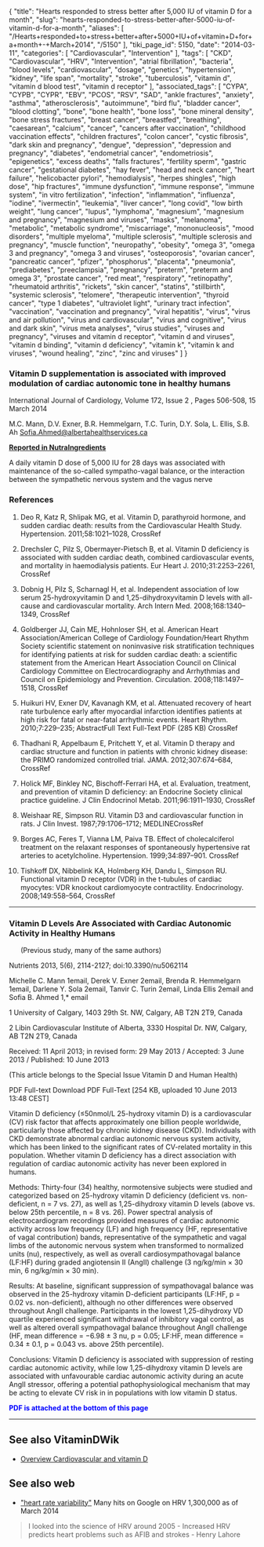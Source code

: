 {
    "title": "Hearts responded to stress better after 5,000 IU of vitamin D for a month",
    "slug": "hearts-responded-to-stress-better-after-5000-iu-of-vitamin-d-for-a-month",
    "aliases": [
        "/Hearts+responded+to+stress+better+after+5000+IU+of+vitamin+D+for+a+month+-+March+2014",
        "/5150"
    ],
    "tiki_page_id": 5150,
    "date": "2014-03-11",
    "categories": [
        "Cardiovascular",
        "Intervention"
    ],
    "tags": [
        "CKD",
        "Cardiovascular",
        "HRV",
        "Intervention",
        "atrial fibrillation",
        "bacteria",
        "blood levels",
        "cardiovascular",
        "dosage",
        "genetics",
        "hypertension",
        "kidney",
        "life span",
        "mortality",
        "stroke",
        "tuberculosis",
        "vitamin d",
        "vitamin d blood test",
        "vitamin d receptor"
    ],
    "associated_tags": [
        "CYPA",
        "CYPB",
        "CYPR",
        "EBV",
        "PCOS",
        "RSV",
        "SAD",
        "ankle fractures",
        "anxiety",
        "asthma",
        "atherosclerosis",
        "autoimmune",
        "bird flu",
        "bladder cancer",
        "blood clotting",
        "bone",
        "bone health",
        "bone loss",
        "bone mineral density",
        "bone stress fractures",
        "breast cancer",
        "breastfed",
        "breathing",
        "caesarean",
        "calcium",
        "cancer",
        "cancers after vaccination",
        "childhood vaccination effects",
        "children fractures",
        "colon cancer",
        "cystic fibrosis",
        "dark skin and pregnancy",
        "dengue",
        "depression",
        "depression and pregnancy",
        "diabetes",
        "endometrial cancer",
        "endometriosis",
        "epigenetics",
        "excess deaths",
        "falls fractures",
        "fertility sperm",
        "gastric cancer",
        "gestational diabetes",
        "hay fever",
        "head and neck cancer",
        "heart failure",
        "helicobacter pylori",
        "hemodialysis",
        "herpes shingles",
        "high dose",
        "hip fractures",
        "immune dysfunction",
        "immune response",
        "immune system",
        "in vitro fertilization",
        "infection",
        "inflammation",
        "influenza",
        "iodine",
        "ivermectin",
        "leukemia",
        "liver cancer",
        "long covid",
        "low birth weight",
        "lung cancer",
        "lupus",
        "lymphoma",
        "magnesium",
        "magnesium and pregnancy",
        "magnesium and viruses",
        "masks",
        "melanoma",
        "metabolic",
        "metabolic syndrome",
        "miscarriage",
        "mononucleosis",
        "mood disorders",
        "multiple myeloma",
        "multiple sclerosis",
        "multiple sclerosis and pregnancy",
        "muscle function",
        "neuropathy",
        "obesity",
        "omega 3",
        "omega 3 and pregnancy",
        "omega 3 and viruses",
        "osteoporosis",
        "ovarian cancer",
        "pancreatic cancer",
        "pfizer",
        "phosphorus",
        "placenta",
        "pneumonia",
        "prediabetes",
        "preeclampsia",
        "pregnancy",
        "preterm",
        "preterm and omega 3",
        "prostate cancer",
        "red meat",
        "respiratory",
        "retinopathy",
        "rheumatoid arthritis",
        "rickets",
        "skin cancer",
        "statins",
        "stillbirth",
        "systemic sclerosis",
        "telomere",
        "therapeutic intervention",
        "thyroid cancer",
        "type 1 diabetes",
        "ultraviolet light",
        "urinary tract infection",
        "vaccination",
        "vaccination and pregnancy",
        "viral hepatitis",
        "virus",
        "virus and air pollution",
        "virus and cardiovascular",
        "virus and cognitive",
        "virus and dark skin",
        "virus meta analyses",
        "virus studies",
        "viruses and pregnancy",
        "viruses and vitamin d receptor",
        "vitamin d and viruses",
        "vitamin d binding",
        "vitamin d deficiency",
        "vitamin k",
        "vitamin k and viruses",
        "wound healing",
        "zinc",
        "zinc and viruses"
    ]
}


### Vitamin D supplementation is associated with improved modulation of cardiac autonomic tone in healthy humans

International Journal of Cardiology, Volume 172, Issue 2 , Pages 506-508, 15 March 2014

M.C. Mann, D.V. Exner, B.R. Hemmelgarn, T.C. Turin, D.Y. Sola, L. Ellis, S.B. Ah Sofia.Ahmed@albertahealthservices.ca

 **[Reported in NutraIngredients](http://www.nutraingredients.com/Research/Vitamin-D-may-boost-heart-s-ability-to-respond-to-a-stressor?utm_source=RSS_text_news&utm_medium=RSS%2Bfeed&utm_campaign=RSS%2BText%2BNews&utm_reader=feedly)** 

A daily vitamin D dose of 5,000 IU for 28 days was associated with maintenance of the so-called sympatho-vagal balance, or the interaction between the sympathetic nervous system and the vagus nerve

### References

1. Deo R, Katz R, Shlipak MG, et al. Vitamin D, parathyroid hormone, and sudden cardiac death: results from the Cardiovascular Health Study. Hypertension. 2011;58:1021–1028, CrossRef

1. Drechsler C, Pilz S, Obermayer-Pietsch B, et al. Vitamin D deficiency is associated with sudden cardiac death, combined cardiovascular events, and mortality in haemodialysis patients. Eur Heart J. 2010;31:2253–2261, CrossRef

1. Dobnig H, Pilz S, Scharnagl H, et al. Independent association of low serum 25-hydroxyvitamin D and 1,25-dihydroxyvitamin D levels with all-cause and cardiovascular mortality. Arch Intern Med. 2008;168:1340–1349, CrossRef

1. Goldberger JJ, Cain ME, Hohnloser SH, et al. American Heart Association/American College of Cardiology Foundation/Heart Rhythm Society scientific statement on noninvasive risk stratification techniques for identifying patients at risk for sudden cardiac death: a scientific statement from the American Heart Association Council on Clinical Cardiology Committee on Electrocardiography and Arrhythmias and Council on Epidemiology and Prevention. Circulation. 2008;118:1497–1518, CrossRef

1. Huikuri HV, Exner DV, Kavanagh KM, et al. Attenuated recovery of heart rate turbulence early after myocardial infarction identifies patients at high risk for fatal or near-fatal arrhythmic events. Heart Rhythm. 2010;7:229–235; AbstractFull Text Full-Text PDF (285 KB) CrossRef

1. Thadhani R, Appelbaum E, Pritchett Y, et al. Vitamin D therapy and cardiac structure and function in patients with chronic kidney disease: the PRIMO randomized controlled trial. JAMA. 2012;307:674–684, CrossRef

1. Holick MF, Binkley NC, Bischoff-Ferrari HA, et al. Evaluation, treatment, and prevention of vitamin D deficiency: an Endocrine Society clinical practice guideline. J Clin Endocrinol Metab. 2011;96:1911–1930, CrossRef

1. Weishaar RE, Simpson RU. Vitamin D3 and cardiovascular function in rats. J Clin Invest. 1987;79:1706–1712; MEDLINECrossRef

1. Borges AC, Feres T, Vianna LM, Paiva TB. Effect of cholecalciferol treatment on the relaxant responses of spontaneously hypertensive rat arteries to acetylcholine. Hypertension. 1999;34:897–901. CrossRef

1. Tishkoff DX, Nibbelink KA, Holmberg KH, Dandu L, Simpson RU. Functional vitamin D receptor (VDR) in the t-tubules of cardiac myocytes: VDR knockout cardiomyocyte contractility. Endocrinology. 2008;149:558–564, CrossRef

---

### Vitamin D Levels Are Associated with Cardiac Autonomic Activity in Healthy Humans  
 &nbsp; &nbsp; &nbsp; (Previous study, many of the same authors)

Nutrients 2013, 5(6), 2114-2127; doi:10.3390/nu5062114

Michelle C. Mann 1email, Derek V. Exner 2email, Brenda R. Hemmelgarn 1email, Darlene Y. Sola 2email, Tanvir C. Turin 2email, Linda Ellis 2email and Sofia B. Ahmed 1,*  email

1 University of Calgary, 1403 29th St. NW, Calgary, AB T2N 2T9, Canada

2 Libin Cardiovascular Institute of Alberta, 3330 Hospital Dr. NW, Calgary, AB T2N 2T9, Canada

Received: 11 April 2013; in revised form: 29 May 2013 / Accepted: 3 June 2013 / Published: 10 June 2013

(This article belongs to the Special Issue Vitamin D and Human Health)

PDF Full-text Download PDF Full-Text <span>[254 KB, uploaded 10 June 2013 13:48 CEST]</span>

Vitamin D deficiency (≤50nmol/L 25-hydroxy vitamin D) is a cardiovascular (CV) risk factor that affects approximately one billion people worldwide, particularly those affected by chronic kidney disease (CKD). Individuals with CKD demonstrate abnormal cardiac autonomic nervous system activity, which has been linked to the significant rates of CV-related mortality in this population. Whether vitamin D deficiency has a direct association with regulation of cardiac autonomic activity has never been explored in humans. 

Methods: Thirty-four (34) healthy, normotensive subjects were studied and categorized based on 25-hydroxy vitamin D deficiency (deficient vs. non-deficient, n = 7 vs. 27), as well as 1,25-dihydroxy vitamin D levels (above vs. below 25th percentile, n = 8 vs. 26). Power spectral analysis of electrocardiogram recordings provided measures of cardiac autonomic activity across low frequency (LF) and high frequency (HF, representative of vagal contribution) bands, representative of the sympathetic and vagal limbs of the autonomic nervous system when transformed to normalized units (nu), respectively, as well as overall cardiosympathovagal balance (LF:HF) during graded angiotensin II (AngII) challenge (3 ng/kg/min × 30 min, 6 ng/kg/min × 30 min). 

Results: At baseline, significant suppression of sympathovagal balance was observed in the 25-hydroxy vitamin D-deficient participants (LF:HF, p = 0.02 vs. non-deficient), although no other differences were observed throughout AngII challenge. Participants in the lowest 1,25-dihydroxy VD quartile experienced significant withdrawal of inhibitory vagal control, as well as altered overall sympathovagal balance throughout AngII challenge (HF, mean difference = −6.98 ± 3 nu, p = 0.05; LF:HF, mean difference = 0.34 ± 0.1, p = 0.043 vs. above 25th percentile). 

Conclusions: Vitamin D deficiency is associated with suppression of resting cardiac autonomic activity, while low 1,25-dihydroxy vitamin D levels are associated with unfavourable cardiac autonomic activity during an acute AngII stressor, offering a potential pathophysiological mechanism that may be acting to elevate CV risk in in populations with low vitamin D status.

 **<span style="color:#00F;">PDF is attached at the bottom of this page</span>** 

---

## See also VitaminDWik

* [Overview Cardiovascular and vitamin D](/tags/overview-cardiovascular-and-vitamin-d.html)

## See also web

* ["heart rate variability"](https://www.google.com/search?num=20&q=%22heart+rate+variability%22+&oq=%22heart+rate+variability%22+&gs_l=serp.3..0i20l2j0l8.572163.573642.0.574387.11.7.0.0.0.3.156.628.6j1.7.0....0...1c.1.37.serp..7.4.408.e8eH-djuKhM) Many hits on Google on HRV 1,300,000 as of March 2014

> I looked into the science of HRV around 2005 - Increased HRV predicts heart problems such as AFIB and strokes - Henry Lahore